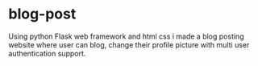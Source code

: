 # blog-post
Using python Flask web framework and html css i made a blog posting website where user can blog, change their profile picture with multi user authentication support.
